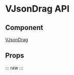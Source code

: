 <script setup>
</script>

# VJsonDrag API

## Component
[VJsonDrag](/componentdocs/vjsondrag)

## Props
::: raw
<client-only>
</client-only>
:::